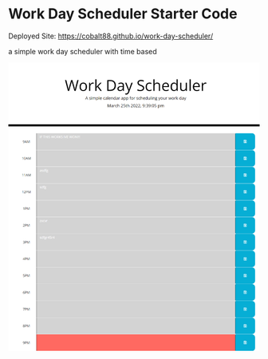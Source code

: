 # Work Day Scheduler Starter Code

Deployed Site: https://cobalt88.github.io/work-day-scheduler/

a simple work day scheduler with time based


![Alt text](./assets/images/workscheduler.png "Screenshot")


